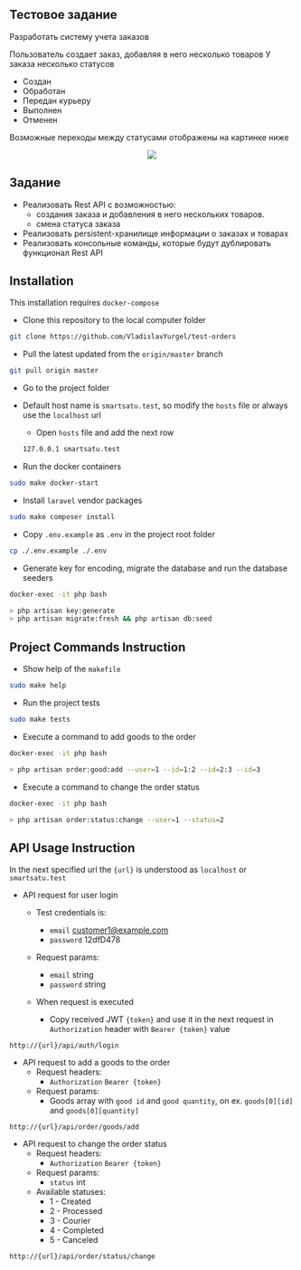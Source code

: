 ## Тестовое задание

Разработать систему учета заказов

Пользователь создает заказ, добавляя в него несколько товаров
У заказа несколько статусов 
- Создан
- Обработан
- Передан курьеру
- Выполнен
- Отменен

Возможные переходы между статусами отображены на картинке ниже

<p align="center"><img src="https://i.ibb.co/Hg4gCQ0/test.jpg"></p>

## Задание

- Реализовать Rest API с возможностью:
    - создания заказа и добавления в него нескольких товаров.
    - смена статуса заказа
- Реализовать persistent-хранилище информации о заказах и товарах
- Реализовать консольные  команды, которые будут дублировать функционал Rest API

## Installation

This installation requires `docker-compose`

- Clone this repository to the local computer folder

```bash
git clone https://github.com/VladislavYurgel/test-orders
```

- Pull the latest updated from the `origin/master` branch

```bash
git pull origin master
```

- Go to the project folder

- Default host name is `smartsatu.test`, so modify the `hosts` file or always use the `localhost` url
    - Open `hosts` file and add the next row
    ``` bash
    127.0.0.1 smartsatu.test
    ```

- Run the docker containers

```bash
sudo make docker-start
```

- Install `laravel` vendor packages

```bash
sudo make composer install
```

- Copy `.env.example` as `.env` in the project root folder

```bash
cp ./.env.example ./.env
```

- Generate key for encoding, migrate the database and run the database seeders

```bash
docker-exec -it php bash

> php artisan key:generate
> php artisan migrate:fresh && php artisan db:seed
```

## Project Commands Instruction

- Show help of the `makefile`
```bash
sudo make help
```

- Run the project tests
```bash
sudo make tests
```

- Execute a command to add goods to the order

```bash
docker-exec -it php bash

> php artisan order:good:add --user=1 --id=1:2 --id=2:3 --id=3
```

- Execute a command to change the order status

```bash
docker-exec -it php bash

> php artisan order:status:change --user=1 --status=2
```

## API Usage Instruction

In the next specified url the `{url}` is understood as `localhost` or `smartsatu.test`

- API request for user login
    - Test credentials is:
        - `email` customer1@example.com
        - `password` 12dfD478
        
    - Request params:
        - `email` string
        - `password` string
        
    - When request is executed
        - Copy received JWT `{token}` and use it in the next request in `Authorization` header with `Bearer {token}` value
```text
http://{url}/api/auth/login
```

- API request to add a goods to the order
    - Request headers:
        - `Authorization` `Bearer {token}`
    - Request params:
        - Goods array with `good id` and `good quantity`, on ex. `goods[0][id]` and `goods[0][quantity]` 
```text
http://{url}/api/order/goods/add
```

- API request to change the order status
    - Request headers:
        - `Authorization` `Bearer {token}`
    - Request params:
        - `status` int
    - Available statuses:
        - 1 - Created
        - 2 - Processed
        - 3 - Courier
        - 4 - Completed
        - 5 - Canceled
        
```bash
http://{url}/api/order/status/change
```
